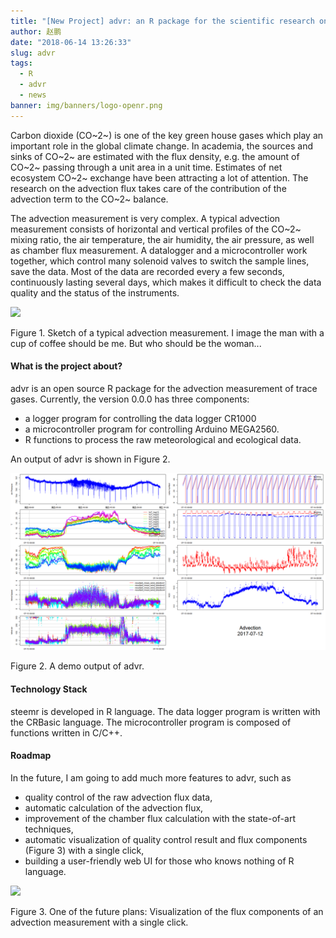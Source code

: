 ```yaml
---
title: "[New Project] advr: an R package for the scientific research on trace gas advection flux density"
author: 赵鹏
date: "2018-06-14 13:26:33"
slug: advr
tags: 
  - R
  - advr
  - news
banner: img/banners/logo-openr.png
---
```



Carbon dioxide (CO~2~) is one of the key green house gases which play an important role in the global climate change. In academia, the sources and sinks of CO~2~ are estimated with the flux density, e.g. the amount of CO~2~ passing through a unit area in a unit time. Estimates of net ecosystem CO~2~ exchange have been attracting a lot of attention. The research on the advection flux takes care of the contribution of the advection term to the CO~2~ balance. 

<!--more-->

The advection measurement is very complex. A typical advection measurement consists of horizontal and vertical profiles of the CO~2~ mixing ratio, the air temperature, the air humidity, the air pressure, as well as chamber flux measurement. A datalogger and a microcontroller work together, which control many solenoid valves to switch the sample lines, save the data. Most of the data are recorded every a few seconds, continuously lasting several days, which makes it difficult to check the data quality and the status of the instruments. 

![](https://github.com/pzhaonet/keller/raw/master/figdapeng/advr-1.jpg)

Figure 1. Sketch of a typical advection measurement. I image the man with a cup of coffee should be me. But who should be the woman...




#### What is the project about?

advr is an open source R package for the advection measurement of trace gases. Currently, the version 0.0.0 has three components:

- a logger program for controlling the data logger CR1000
- a microcontroller program for controlling Arduino MEGA2560.
- R functions to process the raw meteorological and ecological data.

An output of advr is shown in Figure 2.

[![](https://github.com/pzhaonet/advr/raw/master/img/all_adv_2017-07-12.png)](https://github.com/pzhaonet/advr/raw/master/img/all_adv_2017-07-12.png)

Figure 2. A demo output of advr.

#### Technology Stack

steemr is developed in R language. The data logger program is written with the CRBasic language. The microcontroller program is composed of functions written in C/C++.

#### Roadmap

In the future, I am going to add much more features to advr, such as 

- quality control of the raw advection flux data,
- automatic calculation of the advection flux,
- improvement of the chamber flux calculation with the state-of-art techniques,
- automatic visualization of quality control result and flux components (Figure 3) with a single click,
- building a user-friendly web UI for those who knows nothing of R language.

![](https://github.com/pzhaonet/keller/raw/master/figdapeng/advr-2.jpg)

Figure 3. One of the future plans: Visualization of the flux components of an advection measurement with a single click.

